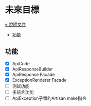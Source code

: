 # 未來目標

[&laquo; 說明文件](./documents.md)

* [功能](#功能)

## 功能

* [x] ApiCode
* [x] ApiResponseBuilder
* [x] ApiResponse Facade
* [x] ExceptionRenderer Facade
* [ ] 測試功能
* [ ] 多語言功能
* [ ] ApiException子類的Artisan make指令